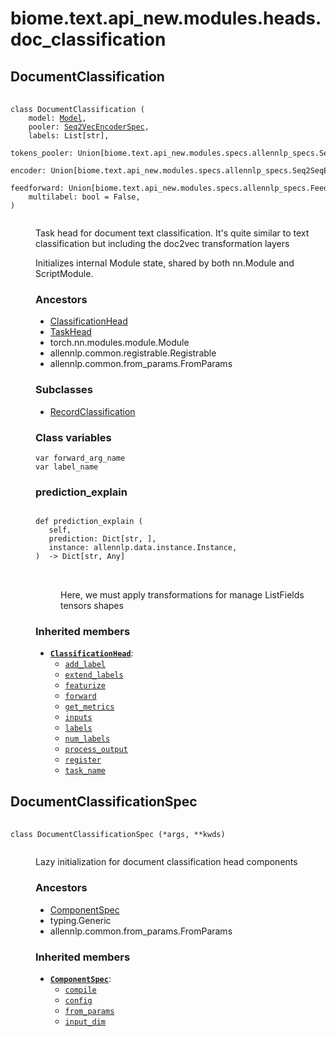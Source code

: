# biome.text.api_new.modules.heads.doc_classification <Badge text="Module"/>
<dl>
<h2 id="biome.text.api_new.modules.heads.doc_classification.DocumentClassification">DocumentClassification <Badge text="Class"/></h2>
<dt>
<div class="language-python extra-class">
<pre class="language-python">
    <code>
<span class="token keyword">class</span> <span class="ident">DocumentClassification</span> (</span>
    <span>model: <a title="biome.text.api_new.model.Model" href="../../model.html#biome.text.api_new.model.Model">Model</a></span><span>,</span>
    <span>pooler: <a title="biome.text.api_new.modules.specs.allennlp_specs.Seq2VecEncoderSpec" href="../specs/allennlp_specs.html#biome.text.api_new.modules.specs.allennlp_specs.Seq2VecEncoderSpec">Seq2VecEncoderSpec</a></span><span>,</span>
    <span>labels: List[str]</span><span>,</span>
    <span>tokens_pooler: Union[biome.text.api_new.modules.specs.allennlp_specs.Seq2VecEncoderSpec, NoneType] = None</span><span>,</span>
    <span>encoder: Union[biome.text.api_new.modules.specs.allennlp_specs.Seq2SeqEncoderSpec, NoneType] = None</span><span>,</span>
    <span>feedforward: Union[biome.text.api_new.modules.specs.allennlp_specs.FeedForwardSpec, NoneType] = None</span><span>,</span>
    <span>multilabel: bool = False</span><span>,</span>
<span>)</span>
    </code></pre></div>
</dt>
<dd>
<div class="desc"><p>Task head for document text classification. It's quite similar to text
classification but including the doc2vec transformation layers</p>
<p>Initializes internal Module state, shared by both nn.Module and ScriptModule.</p></div>
<h3>Ancestors</h3>
<ul class="hlist">
<li><a title="biome.text.api_new.modules.heads.classification.defs.ClassificationHead" href="classification/defs.html#biome.text.api_new.modules.heads.classification.defs.ClassificationHead">ClassificationHead</a></li>
<li><a title="biome.text.api_new.modules.heads.defs.TaskHead" href="defs.html#biome.text.api_new.modules.heads.defs.TaskHead">TaskHead</a></li>
<li>torch.nn.modules.module.Module</li>
<li>allennlp.common.registrable.Registrable</li>
<li>allennlp.common.from_params.FromParams</li>
</ul>
<h3>Subclasses</h3>
<ul class="hlist">
<li><a title="biome.text.api_new.modules.heads.record_classification.RecordClassification" href="record_classification.html#biome.text.api_new.modules.heads.record_classification.RecordClassification">RecordClassification</a></li>
</ul>
<h3>Class variables</h3>
<dl>
<dt id="biome.text.api_new.modules.heads.doc_classification.DocumentClassification.forward_arg_name"><code class="name">var <span class="ident">forward_arg_name</span></code></dt>
<dd>
<div class="desc"></div>
</dd>
<dt id="biome.text.api_new.modules.heads.doc_classification.DocumentClassification.label_name"><code class="name">var <span class="ident">label_name</span></code></dt>
<dd>
<div class="desc"></div>
</dd>
</dl>
<dl>
<h3 id="biome.text.api_new.modules.heads.doc_classification.DocumentClassification.prediction_explain">prediction_explain <Badge text="Method"/></h3>
<dt>
<div class="language-python extra-class">
<pre class="language-python">
<code>
<span class="token keyword">def</span> <span class="ident">prediction_explain</span> (</span>
   self,
   prediction: Dict[str, <built-in function array>],
   instance: allennlp.data.instance.Instance,
)  -> Dict[str, Any]
</code>
        </pre>
</div>
</dt>
<dd>
<div class="desc"><p>Here, we must apply transformations for manage ListFields tensors shapes</p></div>
</dd>
</dl>
<h3>Inherited members</h3>
<ul class="hlist">
<li><code><b><a title="biome.text.api_new.modules.heads.classification.defs.ClassificationHead" href="classification/defs.html#biome.text.api_new.modules.heads.classification.defs.ClassificationHead">ClassificationHead</a></b></code>:
<ul class="hlist">
<li><code><a title="biome.text.api_new.modules.heads.classification.defs.ClassificationHead.add_label" href="classification/defs.html#biome.text.api_new.modules.heads.classification.defs.ClassificationHead.add_label">add_label</a></code></li>
<li><code><a title="biome.text.api_new.modules.heads.classification.defs.ClassificationHead.extend_labels" href="defs.html#biome.text.api_new.modules.heads.defs.TaskHead.extend_labels">extend_labels</a></code></li>
<li><code><a title="biome.text.api_new.modules.heads.classification.defs.ClassificationHead.featurize" href="defs.html#biome.text.api_new.modules.heads.defs.TaskHead.featurize">featurize</a></code></li>
<li><code><a title="biome.text.api_new.modules.heads.classification.defs.ClassificationHead.forward" href="defs.html#biome.text.api_new.modules.heads.defs.TaskHead.forward">forward</a></code></li>
<li><code><a title="biome.text.api_new.modules.heads.classification.defs.ClassificationHead.get_metrics" href="classification/defs.html#biome.text.api_new.modules.heads.classification.defs.ClassificationHead.get_metrics">get_metrics</a></code></li>
<li><code><a title="biome.text.api_new.modules.heads.classification.defs.ClassificationHead.inputs" href="defs.html#biome.text.api_new.modules.heads.defs.TaskHead.inputs">inputs</a></code></li>
<li><code><a title="biome.text.api_new.modules.heads.classification.defs.ClassificationHead.labels" href="defs.html#biome.text.api_new.modules.heads.defs.TaskHead.labels">labels</a></code></li>
<li><code><a title="biome.text.api_new.modules.heads.classification.defs.ClassificationHead.num_labels" href="defs.html#biome.text.api_new.modules.heads.defs.TaskHead.num_labels">num_labels</a></code></li>
<li><code><a title="biome.text.api_new.modules.heads.classification.defs.ClassificationHead.process_output" href="defs.html#biome.text.api_new.modules.heads.defs.TaskHead.process_output">process_output</a></code></li>
<li><code><a title="biome.text.api_new.modules.heads.classification.defs.ClassificationHead.register" href="defs.html#biome.text.api_new.modules.heads.defs.TaskHead.register">register</a></code></li>
<li><code><a title="biome.text.api_new.modules.heads.classification.defs.ClassificationHead.task_name" href="defs.html#biome.text.api_new.modules.heads.defs.TaskHead.task_name">task_name</a></code></li>
</ul>
</li>
</ul>
</dd>
<h2 id="biome.text.api_new.modules.heads.doc_classification.DocumentClassificationSpec">DocumentClassificationSpec <Badge text="Class"/></h2>
<dt>
<div class="language-python extra-class">
<pre class="language-python">
    <code>
<span class="token keyword">class</span> <span class="ident">DocumentClassificationSpec</span> (*args, **kwds)</span>
    </code></pre></div>
</dt>
<dd>
<div class="desc"><p>Lazy initialization for document classification head components</p></div>
<h3>Ancestors</h3>
<ul class="hlist">
<li><a title="biome.text.api_new.modules.specs.defs.ComponentSpec" href="../specs/defs.html#biome.text.api_new.modules.specs.defs.ComponentSpec">ComponentSpec</a></li>
<li>typing.Generic</li>
<li>allennlp.common.from_params.FromParams</li>
</ul>
<h3>Inherited members</h3>
<ul class="hlist">
<li><code><b><a title="biome.text.api_new.modules.specs.defs.ComponentSpec" href="../specs/defs.html#biome.text.api_new.modules.specs.defs.ComponentSpec">ComponentSpec</a></b></code>:
<ul class="hlist">
<li><code><a title="biome.text.api_new.modules.specs.defs.ComponentSpec.compile" href="../specs/defs.html#biome.text.api_new.modules.specs.defs.ComponentSpec.compile">compile</a></code></li>
<li><code><a title="biome.text.api_new.modules.specs.defs.ComponentSpec.config" href="../specs/defs.html#biome.text.api_new.modules.specs.defs.ComponentSpec.config">config</a></code></li>
<li><code><a title="biome.text.api_new.modules.specs.defs.ComponentSpec.from_params" href="../specs/defs.html#biome.text.api_new.modules.specs.defs.ComponentSpec.from_params">from_params</a></code></li>
<li><code><a title="biome.text.api_new.modules.specs.defs.ComponentSpec.input_dim" href="../specs/defs.html#biome.text.api_new.modules.specs.defs.ComponentSpec.input_dim">input_dim</a></code></li>
</ul>
</li>
</ul>
</dd>
</dl>